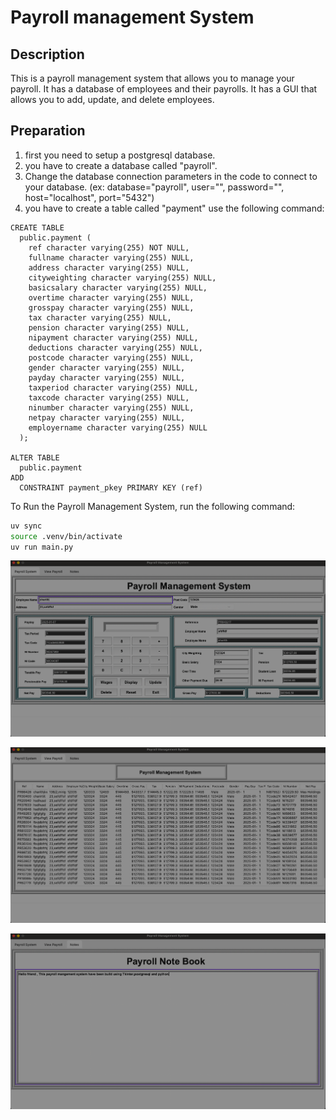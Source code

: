 # Payroll management System

## Description

This is a payroll management system that allows you to manage your payroll. It has a database of employees and their payrolls. It has a GUI that allows you to add, update, and delete employees.

## Preparation
    
1. first you need to setup a  postgresql database.
2. you have to create a database called "payroll".
3. Change the database connection parameters in the code to connect to your database. (ex: database="payroll", user="", password="", host="localhost", port="5432")
3. you have to create a table called "payment" use the following command:

```
CREATE TABLE
  public.payment (
    ref character varying(255) NOT NULL,
    fullname character varying(255) NULL,
    address character varying(255) NULL,
    cityweighting character varying(255) NULL,
    basicsalary character varying(255) NULL,
    overtime character varying(255) NULL,
    grosspay character varying(255) NULL,
    tax character varying(255) NULL,
    pension character varying(255) NULL,
    nipayment character varying(255) NULL,
    deductions character varying(255) NULL,
    postcode character varying(255) NULL,
    gender character varying(255) NULL,
    payday character varying(255) NULL,
    taxperiod character varying(255) NULL,
    taxcode character varying(255) NULL,
    ninumber character varying(255) NULL,
    netpay character varying(255) NULL,
    employername character varying(255) NULL
  );

ALTER TABLE
  public.payment
ADD
  CONSTRAINT payment_pkey PRIMARY KEY (ref)
```
To Run the Payroll Management System, run the following command:

```bash
uv sync
source .venv/bin/activate
uv run main.py
```

![image1](./img/1.png)  

![image1](./img/2.png)  

![image1](./img/3.png)
